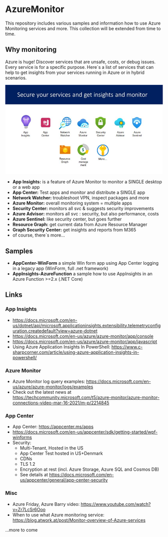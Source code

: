 # AzureMonitor

This repository includes various samples and information how to use Azure Monitoring services and more. This collection will be extended from time to time.

## Why monitoring

Azure is huge!
Discover services that are unsafe, costs, or debug issues. Every service is for a specific purpose. Here´s a list of services that can help to get insights from your services running in Azure or in hybrid scenarios.

[![link](./images/azuremonitor.jpg)](./images/azuremonitor.jpg "Click to enlarge")

- **App Insights:** is a feature of Azure Monitor to monitor a SINGLE desktop or a web app
- **App Center:** Test apps and monitor and distribute a SINGLE app
- **Network Watcher:** troubleshoot VPN, inspect packages and more
- **Azure Monitor:** overall monitoring system = multiple apps
- **Security Center:** monitors all svc & suggests security improvements
- **Azure Advisor:** monitors all svc : security, but also performance, costs
- **Azure Sentinel:** like security center, but goes further
- **Resource Graph:** get current data from Azure Resource Manager
- **Graph Security Center:** get insights and reports from M365
- of course, there´s more...

## Samples

- **AppCenter-WinForm** a simple Win form app using App Center logging in a legacy app (WinForm, full .net framework)
- **AppInsights-AzureFunction** a sample how to use AppInsights in an Azure Function >=2.x (.NET Core)

## Links

### App Insights

- https://docs.microsoft.com/en-us/dotnet/api/microsoft.applicationinsights.extensibility.telemetryconfiguration.createdefault?view=azure-dotnet
- https://docs.microsoft.com/en-us/azure/azure-monitor/app/console
- https://docs.microsoft.com/en-us/azure/azure-monitor/app/javascript
- Using Azure Application Insights In PowerShell: https://www.c-sharpcorner.com/article/using-azure-application-insights-in-powershell/

### Azure Monitor

- Azure Monitor log query examples: https://docs.microsoft.com/en-us/azure/azure-monitor/logs/examples
- Check out the latest news at https://techcommunity.microsoft.com/t5/azure-monitor/azure-monitor-connections-video-mar-16-2021/m-p/2214845

### App Center

- App Center: https://appcenter.ms/apps
- https://docs.microsoft.com/en-us/appcenter/sdk/getting-started/wpf-winforms
- Security:
    - Multi-Tenant, Hosted in the US
    - App Center Test hosted in US+Denmark
    - CDNs 
    - TLS 1.2
    - Encryption at rest (incl. Azure Storage, Azure SQL and Cosmos DB)
    - See details at https://docs.microsoft.com/en-us/appcenter/general/app-center-security

### Misc

- Azure Friday, Azure Barry video: https://www.youtube.com/watch?v=Zr7LcSr6Ooo
- When to use what Azure monitoring service: https://blog.atwork.at/post/Monitor-overview-of-Azure-services

...more to come
